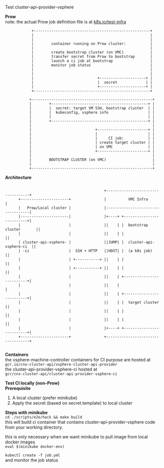 Test cluster-api-provider-vsphere

**Prow**   
note: the actual Prow job definition file is at [k8s.io/test-infra](test-infra/config/jobs/kubernetes-sigs/cluster-api-provider-vsphere)    

```
            +-----------------------------------------------------+
            |                                                     |
            |                                                     |
            |        container running on Prow cluster:           |
            |                                                     |
            |        create bootstrap cluster (on VMC)            |
            |        transfer secret from Prow to bootstrap       |
            |        launch a ci job at bootstrap                 |
            |        monitor job status                           |
            |                                                     |
            |                                                     |
            |                             +---------------------+ |
            |                             |  secret             | |
            |                             +---------------------+ |
            +-----------------------------------------------------+

           +-------------------------------------------------------+
           |        +--------------------------------------------+ |
           |        |  secret: target VM SSH, bootstrap cluster  | |
           |        |  kubeconfig, vsphere info                  | |
           |        |                                            | |
           |        +--------------------------------------------+ |
           |                                                       |
           |                             +-----------------------+ |
           |                             |                       | |
           |                             |     CI job:           | |
           |                             | create target cluster | |
           |                             | on VMC                | |
           |                             +-----------------------+ |
           |                                                       |
           |        BOOTSTRAP CLUSTER (on VMC)                     |
           |                                                       |
           +-------------------------------------------------------+
``` 
 
   
**Architecture**    
```

                                             +-----------------------------------+
      +----------------------+               |          VMC Infra                |
      |   Prow/Local cluster |               |-----------------------------------|
      |----------------------|               |+----+ +--------------------------+|
      |                      |               ||    | |  bootstrap cluster       ||
      |                      |               ||    | |                          ||
      | cluster-api-vsphere- |               ||JUMP| |  cluster-api-vsphere-ci  ||
      | -ci                  |  SSH + HTTP   ||HOST| |  (a k8s job)             ||
      |                      | +-----------> ||    | |                          ||
      |                      | <-----------+ ||    | |                          ||
      |                      |               ||    | +--------------------------+|
      |                      |               ||    |                             |
      |                      |               ||    | +--------------------------+|
      |                      |               ||    | |  target cluster          ||
      |                      |               ||    | |                          ||
      |                      |               ||    | |                          ||
      |                      |               |+----+ +--------------------------+|
      +----------------------+               +-----------------------------------+
                                             
```
      
**Containers**    
the vsphere-machine-controller containers for CI purpose are hosted at   
`gcr.io/cnx-cluster-api/vsphere-cluster-api-provider`   
the cluster-api-provider-vsphere-ci hosted at   
`gcr/cnx-cluster-api/cluster-api-provider-vsphere-ci` 


**Test CI locally (non-Prow)**   
****Prerequisite**** 
1) A local cluster (prefer minikube)   
2) Apply the secret (based on secret.template) to local cluster   
 
**Steps with minikube**   
`cd ./scripts/e2e/hack && make build`   
this will build ci container that contains cluster-api-provider-vsphere code from your working directory.    

this is only necessary when we want minikube to pull image from local docker images   
`eval $(minikube docker-env)`   

`kubectl create -f job.yml`   
and monitor the job status   
